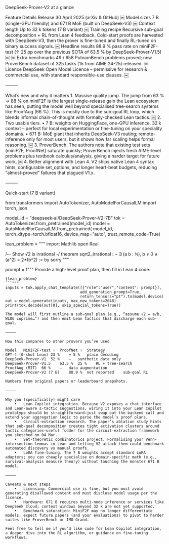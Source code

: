 DeepSeek-Prover-V2 at a glance

Feature	Details
Release	30 April 2025 (arXiv & GitHub)  ￼
Model sizes	7 B (single-GPU friendly) and 671 B MoE (built on DeepSeek-V3)  ￼
Context length	Up to 32 k tokens (7 B variant)  ￼
Training recipe	Recursive sub-goal decomposition + RL from Lean 4 feedback. Cold-start proofs are harvested with DeepSeek-V3, then the prover is fine-tuned and finally RL-tuned on binary success signals.  ￼
Headline results	88.9 % pass rate on miniF2F-test (↑ 25 pp over the previous SOTA of 63.5 % by DeepSeek-Prover-V1.5)  ￼ ￼
Extra benchmarks	49 / 658 PutnamBench problems proved; new ProverBench dataset of 325 tasks (15 from AIME 24-25) released.  ￼
Licence	DeepSeek Open Model Licence – permissive for research & commercial use, with standard responsible-use clauses.  ￼


⸻

What’s new and why it matters
	1.	Massive quality jump. The jump from 63 % → 88 % on miniF2F is the largest single-release gain the Lean ecosystem has seen, putting the model well beyond specialised tree-search systems like ProofAug (66 %). This is mostly due to the sub-goal RL loop, which blends informal chain-of-thought with formally-checked Lean tactics.  ￼
	2.	Two usable tiers.
	•	7 B: weights on HuggingFace, one-GPU inference, 32 k context – perfect for local experimentation or fine-tuning on your speciality domains.
	•	671 B: MoE giant that inherits DeepSeek-V3 routing; remote-inference only for most users, but it shows how far scaling helps formal reasoning.  ￼
	3.	ProverBench. The authors note that existing test sets (miniF2F, ProofNet) saturate quickly; ProverBench injects fresh AIME-level problems plus textbook calculus/analysis, giving a harder target for future work.  ￼
	4.	Better alignment with Lean 4. V2 ships native Lean 4 syntax hints, configurable set_options, and longer heart-beat budgets, reducing “almost-proved” failures that plagued V1.x.

⸻

Quick-start (7 B variant)

from transformers import AutoTokenizer, AutoModelForCausalLM
import torch, json

model_id = "deepseek-ai/DeepSeek-Prover-V2-7B"
tok = AutoTokenizer.from_pretrained(model_id)
model = AutoModelForCausalLM.from_pretrained(
        model_id, torch_dtype=torch.bfloat16, device_map="auto",
        trust_remote_code=True)

lean_problem = """
import Mathlib
open Real

/-- Show √2 is irrational -/
theorem sqrt2_irrational : ¬ ∃ (a b : ℕ), b ≠ 0 ∧ (a^2) = 2*(b^2) := by
  sorry
"""

prompt = f"""
Provide a high-level proof plan, then fill in Lean 4 code:

```lean
{lean_problem}
```"""
inputs = tok.apply_chat_template([{"role":"user","content": prompt}],
                                 add_generation_prompt=True,
                                 return_tensors="pt").to(model.device)
out = model.generate(inputs, max_new_tokens=2048)
print(tok.decode(out[0], skip_special_tokens=True))

The model will first outline a sub-goal plan (e.g., “assume √2 = a/b, WLOG coprime…”) and then emit Lean tactics that discharge each sub-goal.

⸻

How this compares to other provers you’ve used

Model	MiniF2F-test ↑	ProofNet ↑	Strategy
GPT-4 (0-shot Lean)	23 %	≈ 5 %	plain decoding
DeepSeek-Prover-V1	52 %	–	synthetic data only
DeepSeek-Prover-V1.5	63.5 %	25 %	RL + tree-search
ProofAug (MIT)	66 %	–	data augmentation
DeepSeek-Prover-V2 (7 B)	88.9 %	not reported	sub-goal RL

Numbers from original papers or leaderboard snapshots.  ￼

⸻

Why you (specifically) might care
	•	Lean Copilot integration. Because V2 exposes a chat interface and Lean-aware ε-tactic suggestions, wiring it into your Lean Copilot prototype should be straightforward—just swap out the backend call and extend your aggregation logic to parse the model’s proof plans.
	•	Circuit-extraction research. The paper’s ablation study hints that sub-goal decomposition creates tight activation clusters around tactic categories—useful fodder for the circuit-extraction framework you sketched on 04 Mar.
	•	Set-theoretic combinatorics project. Formalising your Venn-intersection lemmas in Lean and letting V2 attack them could benchmark automated discovery vs manual proofs.
	•	LoRA fine-tuning. The 7 B weights accept standard LoRA adapters; you can cheaply specialise on domain-specific math (e.g., survival-analysis measure theory) without touching the monster 671 B model.

⸻

Caveats & next steps
	•	Licensing: Commercial use is fine, but you must avoid generating disallowed content and must disclose model usage per the licence.  ￼
	•	Hardware: 671 B requires multi-node inference or services like DeepSeek Cloud; context windows beyond 32 k are not yet supported.
	•	Benchmark saturation: MiniF2F may no longer differentiate models; expect future papers (and your evaluations) to pivot to harder suites like ProverBench or IMO-Grand.

Feel free to tell me if you’d like code for Lean Copilot integration, a deeper dive into the RL algorithm, or guidance on fine-tuning workflows.
